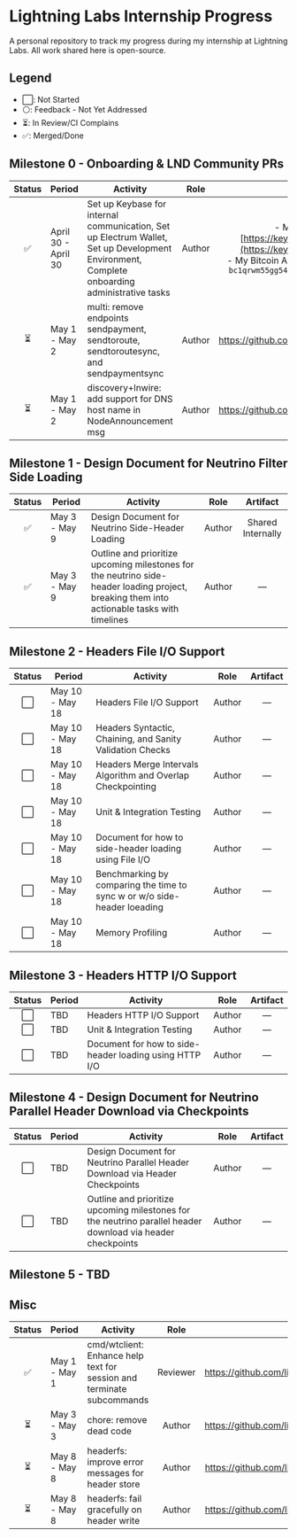 # Lightning Labs Internship Progress
A personal repository to track my progress during my internship at Lightning Labs. All work shared here is open-source.

## Legend

- ⬜: Not Started
- ⚪: Feedback - Not Yet Addressed
- ⏳: In Review/CI Complains
- ✅: Merged/Done

## Milestone 0 - Onboarding & LND Community PRs

| Status | Period | Activity | Role | Artifact |
|--------|--------|----------|------|-----|
| <div align="center">✅</div>            | April 30 - April 30 | Set up Keybase for internal communication, Set up Electrum Wallet, Set up Development Environment, Complete onboarding administrative tasks | <div align="center">Author</div> | <div align="center">- My Keybase Address: [https://keybase.io/mohamed_awnallah](https://keybase.io/mohamed_awnallah) <br> - My Bitcoin Address through GitHub Medium: `bc1qrwm55gg54ytcuh5qhgz0u2dx4mp925uqdsn975`</div> |
| <div align="center">⏳</div> | May 1 - May 2 | multi: remove endpoints sendpayment, sendtoroute, sendtoroutesync, and sendpaymentsync | <div align="center">Author</div> | <div align="center">https://github.com/lightningnetwork/lnd/pull/8348</div> |
| <div align="center">⏳</div> | May 1 - May 2 | discovery+lnwire: add support for DNS host name in NodeAnnouncement msg | <div align="center">Author</div> | <div align="center">https://github.com/lightningnetwork/lnd/pull/9455</div> |

## Milestone 1 - Design Document for Neutrino Filter Side Loading

| Status | Period | Activity | Role | Artifact |
|--------|--------|----------|------|-----|
| <div align="center">✅</div> | May 3 - May 9 |  Design Document for Neutrino Side-Header Loading | <div align="center">Author</div> | <div align="center">Shared Internally</div> |
| <div align="center">✅</div> | May 3 - May 9 |  Outline and prioritize upcoming milestones for the neutrino side-header loading project, breaking them into actionable tasks with timelines  | <div align="center">Author</div> | <div align="center">—</div> |

## Milestone 2 - Headers File I/O Support

| Status | Period | Activity | Role | Artifact |
|--------|--------|----------|------|-----|
| <div align="center">⬜</div> | May 10 - May 18 |  Headers File I/O Support | <div align="center">Author</div> | <div align="center">—</div> |
| <div align="center">⬜</div> | May 10 - May 18 | Headers Syntactic, Chaining, and Sanity Validation Checks | <div align="center">Author</div> | <div align="center">—</div> |
| <div align="center">⬜</div> | May 10 - May 18 | Headers Merge Intervals Algorithm and Overlap Checkpointing | <div align="center">Author</div> | <div align="center">—</div> |
| <div align="center">⬜</div> | May 10 - May 18 | Unit & Integration Testing | <div align="center">Author</div> | <div align="center">—</div> |
| <div align="center">⬜</div> | May 10 - May 18 | Document for how to side-header loading using File I/O | <div align="center">Author</div> | <div align="center">—</div> |
| <div align="center">⬜</div> | May 10 - May 18 | Benchmarking by comparing the time to sync w or w/o side-header loeading | <div align="center">Author</div> | <div align="center">—</div> |
| <div align="center">⬜</div> | May 10 - May 18 | Memory Profiling | <div align="center">Author</div> | <div align="center">—</div> |


## Milestone 3 - Headers HTTP I/O Support

| Status | Period | Activity | Role | Artifact |
|--------|--------|----------|------|-----|
| <div align="center">⬜</div> | TBD | Headers HTTP I/O Support | <div align="center">Author</div> | <div align="center">—</div> |
| <div align="center">⬜</div> | TBD | Unit & Integration Testing | <div align="center">Author</div> | <div align="center">—</div> |
| <div align="center">⬜</div> | TBD | Document for how to side-header loading using HTTP I/O | <div align="center">Author</div> | <div align="center">—</div> |

## Milestone 4 - Design Document for Neutrino Parallel Header Download via Checkpoints

| Status | Period | Activity | Role | Artifact |
|--------|--------|----------|------|-----|
| <div align="center">⬜</div> | TBD |  Design Document for Neutrino Parallel Header Download via Header Checkpoints | <div align="center">Author</div> | <div align="center">—</div> |
| <div align="center">⬜</div> | TBD |  Outline and prioritize upcoming milestones for the neutrino parallel header download via header checkpoints | <div align="center">Author</div> | <div align="center">—</div> |

## Milestone 5 - TBD

## Misc

| Status | Period | Activity | Role | Artifact |
|--------|--------|----------|------|-----|
| <div align="center">✅</div> | May 1 - May 1 |  cmd/wtclient: Enhance help text for session and terminate subcommands | <div align="center">Reviewer</div> | <div align="center">https://github.com/lightningnetwork/lnd/pull/9765</div> |
| <div align="center">⏳</div> | May 3 - May 3 | chore: remove dead code | <div align="center">Author</div> | <div align="center">https://github.com/lightningnetwork/lnd/pull/9780</div> |
| <div align="center">⏳</div> | May 8 - May 8 | headerfs: improve error messages for header store | <div align="center">Author</div> | <div align="center">https://github.com/lightninglabs/neutrino/pull/314</div> |
| <div align="center">⏳</div> | May 8 - May 8 | headerfs: fail gracefully on header write | <div align="center">Author</div> | <div align="center">https://github.com/lightninglabs/neutrino/pull/313</div> |
